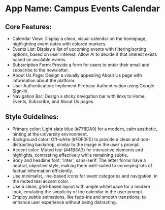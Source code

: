 # **App Name**: Campus Events Calendar

## Core Features:

- Calendar View: Display a clean, visual calendar on the homepage, highlighting event dates with colored markers.
- Events List: Display a list of upcoming events with filtering/sorting options, based on user interest. Allow AI to decide if that interest exists based on available events.
- Subscription Form: Provide a form for users to enter their email and subscribe to the newsletter.
- About Us Page: Design a visually appealing About Us page with information about the platform.
- User Authentication: Implement Firebase Authentication using Google Sign-In.
- Navigation Bar: Design a sticky navigation bar with links to Home, Events, Subscribe, and About Us pages.

## Style Guidelines:

- Primary color: Light slate blue (#778DA9) for a modern, calm aesthetic, hinting at the university environment.
- Background color: Off-white (#F0F0F0) to provide a clean and non-distracting backdrop, similar to the image in the user's prompt.
- Accent color: Muted teal (#41B3A3) for interactive elements and highlights, contrasting effectively while remaining subtle.
- Body and headline font: 'Inter', sans-serif. The letter forms have a neutral, objective style, making them well-suited to conveying lots of factual information efficiently.
- Use minimalist, line-based icons for event categories and navigation, in the muted teal accent color.
- Use a clean, grid-based layout with ample whitespace for a modern look, emulating the simplicity of the calendar in the user prompt.
- Employ subtle animations, like fade-ins and smooth transitions, to enhance user experience without being distracting.